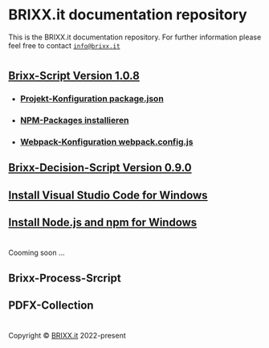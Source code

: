 # BRIXX.it documentation repository

This is the BRIXX.it documentation repository. For further information please feel free to contact [`info@brixx.it`](info@brixx.it)

#

## [Brixx-Script Version 1.0.8](./brixx-script/README.md)
- ### [Projekt-Konfiguration package.json](./NPM-config.md)
- ### [NPM-Packages installieren](./NPM-install.md)
- ### [Webpack-Konfiguration webpack.config.js](./Webpack-config.md)
## [Brixx-Decision-Script Version 0.9.0](./brixx-decision-script/README.md)
## [Install Visual Studio Code for Windows](./VSCode.md)
## [Install Node.js and npm for Windows](./Nodejs.md)

#

Cooming soon ...

## Brixx-Process-Srcript
## PDFX-Collection

#

Copyright © [BRIXX.it](http://www.brixx.it) 2022-present